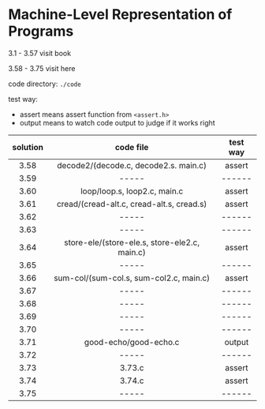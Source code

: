 # Machine-Level Representation of Programs

3.1 - 3.57 visit book

3.58 - 3.75 visit here

code directory: `./code`

test way:

- assert means assert function from `<assert.h>`
- output means to watch code output to judge if it works right

|solution|code file|test way|
|:------:|:-------:|:------:|
|3.58|decode2/(decode.c, decode2.s. main.c)|assert|
|3.59|-----|------|
|3.60|loop/loop.s, loop2.c, main.c|assert|
|3.61|cread/(cread-alt.c, cread-alt.s, cread.s)|assert|
|3.62|-----|------|
|3.63|-----|------|
|3.64|store-ele/(store-ele.s, store-ele2.c, main.c)|assert|
|3.65|-----|------|
|3.66|sum-col/(sum-col.s, sum-col2.c, main.c)|assert|
|3.67|-----|------|
|3.68|-----|------|
|3.69|-----|------|
|3.70|-----|------|
|3.71|good-echo/good-echo.c|output|
|3.72|-----|------|
|3.73|3.73.c|assert|
|3.74|3.74.c|assert|
|3.75|-----|------|
